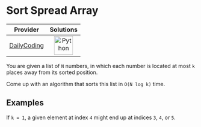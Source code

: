 # Sort Spread Array

<!-- INFO TABLE BEGIN -->

| Provider                                              | Solutions                                                                                                                                        |
| :---------------------------------------------------: | :----------------------------------------------------------------------------------------------------------------------------------------------: |
| [DailyCoding](../../../docs/providers/DailyCoding.md) | [<img src="https://res.cloudinary.com/rascaltwo/image/upload/v1631924087/python_xzdlti.svg" alt="Python" title="Python" width="50" />](solve.py) |

<!-- INFO TABLE END -->

You are given a list of `N` numbers, in which each number is located at most `k` places away from its sorted position.

Come up with an algorithm that sorts this list in `O(N log k)` time.

## Examples

If `k = 1`, a given element at index `4` might end up at indices `3`, `4`, or `5`.
